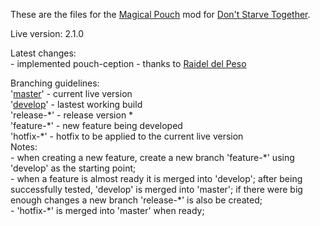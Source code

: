 These are the files for the [Magical Pouch](http://steamcommunity.com/sharedfiles/filedetails/?id=399527034) mod for [Don't Starve Together](http://store.steampowered.com/app/322330/).  

Live version: 2.1.0  

Latest changes:  
\- implemented pouch-ception - thanks to [Raidel del Peso](https://github.com/rdelpeso)  

Branching guidelines:  
'[master](https://github.com/cr4shmaster/gitMagicalPouch/tree/master)' - current live version  
'[develop](https://github.com/cr4shmaster/gitMagicalPouch/tree/develop)' - lastest working build  
'release-\*' - release version \*  
'feature-\*' - new feature being developed  
'hotfix-\*' - hotfix to be applied to the current live version  
Notes:  
\- when creating a new feature, create a new branch 'feature-\*' using 'develop' as the starting point;  
\- when a feature is almost ready it is merged into 'develop'; after being successfully tested, 'develop' is merged into 'master'; if there were big enough changes a new branch 'release-\*' is also be created;  
\- 'hotfix-\*' is merged into 'master' when ready;  
